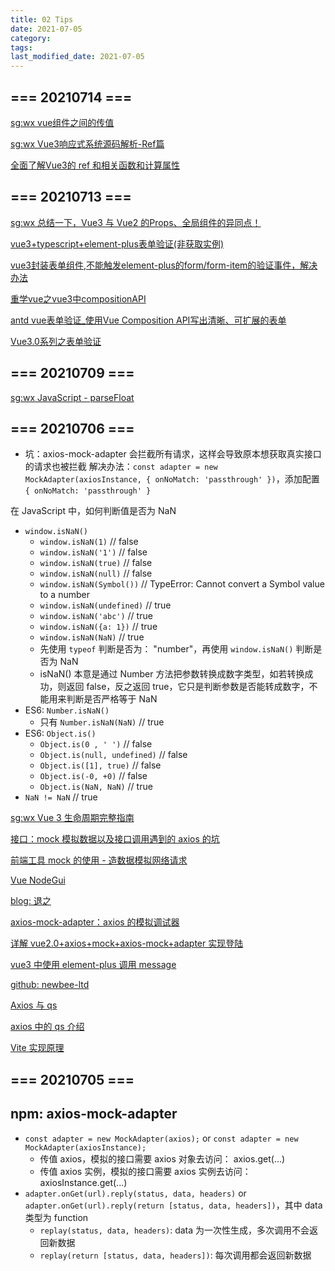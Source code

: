```yaml
---
title: 02 Tips
date: 2021-07-05
category:
tags:
last_modified_date: 2021-07-05
---
```


## === 20210714 ===

[sg:wx vue组件之间的传值](https://mp.weixin.qq.com/s?src=11&timestamp=1626312303&ver=3191&signature=Zn6JjM5VfHvI3kUriEXn3bv*EvRGA*cdZlmS61utbfSRnrWI*Vs4QaKf0uVeg6RaJeolEsGEMtZecs8zNBZJqWqSBoFLqYZj4sUM5ydhAVHDybLgvJlJXN6NGJJogOrF&new=1)

[sg:wx Vue3响应式系统源码解析-Ref篇](https://mp.weixin.qq.com/s?src=11&timestamp=1626312316&ver=3191&signature=D267wMWqd28kw-QbJtD1ie*lMp2vSkXvk52DJYPgRdxKZWVyltjqyS2h7O6h9f-K6xYymO8C7jrdvLt8cTZoUVsIZgdoqH*YJYm3ukqO4h9Vsv6*cnaRXINqWYxfgjh*&new=1)

[全面了解Vue3的 ref 和相关函数和计算属性](https://www.cnblogs.com/jyk/p/14639578.html)

## === 20210713 ===

[sg:wx 总结一下，Vue3 与 Vue2 的Props、全局组件的异同点！](https://mp.weixin.qq.com/s?src=11&timestamp=1626168242&ver=3188&signature=301mQAhB6SHmwp2-T0kU-PAYsz5lckQe3SJSuLRnCVU48ZdwA*B6AGpiZyx90oHDDZrBaTbOCPgtvF6sZi-LXT4JXGZfTdhL2gAXpDs3utk54n*imqoge44qL37wViRF&new=1)

[vue3+typescript+element-plus表单验证(非获取实例)](https://www.cnblogs.com/delgoh/p/14276576.html)

[vue3封装表单组件,不能触发element-plus的form/form-item的验证事件，解决办法](https://blog.csdn.net/u011401390/article/details/116298509)

[重学vue之vue3中compositionAPI](https://blog.csdn.net/qq_45549336/article/details/111034107)

[antd vue表单验证_使用Vue Composition API写出清晰、可扩展的表单](https://blog.csdn.net/weixin_30025473/article/details/112175144)

[Vue3.0系列之表单验证](https://blog.csdn.net/muou_hang/article/details/106147026)

## === 20210709 ===

[sg:wx JavaScript - parseFloat](https://mp.weixin.qq.com/s?src=11&timestamp=1625644576&ver=3175&signature=YH7cr*8irRJRfE4Xnm26OQA8bo3h4je7uH6P466Wfr4q-g-Fv8GIBACAa*jgRtbDZCVoFNnwxO80hi6tKLuIWaZZX8k*7yNZUcMitYqhwcVmbE*2t4DfZX*OSIVpNoMw&new=1)

## === 20210706 ===

- 坑：axios-mock-adapter 会拦截所有请求，这样会导致原本想获取真实接口的请求也被拦截
  解决办法：`const adapter = new MockAdapter(axiosInstance, { onNoMatch: 'passthrough' })`，添加配置 `{ onNoMatch: 'passthrough' }`

在 JavaScript 中，如何判断值是否为 NaN

- `window.isNaN()`
  - `window.isNaN(1)` // false
  - `window.isNaN('1')` // false
  - `window.isNaN(true)` // false
  - `window.isNaN(null)` // false
  - `window.isNaN(Symbol())` // TypeError: Cannot convert a Symbol value to a number
  - `window.isNaN(undefined)` // true
  - `window.isNaN('abc')` // true
  - `window.isNaN({a: 1})` // true
  - `window.isNaN(NaN)` // true
  - 先使用 `typeof` 判断是否为： "number"，再使用 `window.isNaN()` 判断是否为 NaN
  - isNaN() 本意是通过 Number 方法把参数转换成数字类型，如若转换成功，则返回 false，反之返回 true，它只是判断参数是否能转成数字，不能用来判断是否严格等于 NaN
- ES6: `Number.isNaN()`
  - 只有 `Number.isNaN(NaN)` // true
- ES6: `Object.is()`
  - `Object.is(0 , ' ')` // false
  - `Object.is(null, undefined)` // false
  - `Object.is([1], true)` // false
  - `Object.is(-0, +0)` // false
  - `Object.is(NaN, NaN)` // true
- `NaN != NaN` // true

[sg:wx Vue 3 生命周期完整指南](https://mp.weixin.qq.com/s?src=11&timestamp=1625478471&ver=3172&signature=IonT52-KTMtZbg5QZi7gSVt18DL--okr*LvghZQd9*GefzIeElHpxmRZWNEHidpTKTLlxJta4AF-Ltna-hfo16-3*kB*3KbMJIsiD5bNTcjcZ94AZlQDmU1xbdhysfiY&new=1)

[接口：mock 模拟数据以及接口调用遇到的 axios 的坑](https://blog.csdn.net/u013592575/article/details/79211997/)

[前端工具 mock 的使用 - 造数据模拟网络请求](https://www.cnblogs.com/tandaxia/p/7885957.html)

[Vue NodeGui](https://vue.nodegui.org/)

[blog: 退之](http://www.yanghongdong.cn/)

[axios-mock-adapter：axios 的模拟调试器](https://segmentfault.com/a/1190000009464850)

[详解 vue2.0+axios+mock+axios-mock+adapter 实现登陆](https://www.jb51.net/article/144048.htm)

[vue3 中使用 element-plus 调用 message](https://blog.csdn.net/qq_40185480/article/details/110926273)

[github: newbee-ltd](https://github.com/newbee-ltd)

[Axios 与 qs](https://www.jianshu.com/p/dfcbcfa726a3)

[axios 中的 qs 介绍](https://www.jianshu.com/p/67223e177aa6)

[Vite 实现原理](https://blog.csdn.net/weixin_38550182/article/details/116714630)

## === 20210705 ===

## npm: axios-mock-adapter

- `const adapter = new MockAdapter(axios);` or `const adapter = new MockAdapter(axiosInstance);`
  - 传值 axios，模拟的接口需要 axios 对象去访问： axios.get(...)
  - 传值 axios 实例，模拟的接口需要 axios 实例去访问：axiosInstance.get(...)
- `adapter.onGet(url).reply(status, data, headers)` or `adapter.onGet(url).reply(return [status, data, headers])`，其中 data 类型为 function
  - `replay(status, data, headers)`: data 为一次性生成，多次调用不会返回新数据
  - `replay(return [status, data, headers])`: 每次调用都会返回新数据
